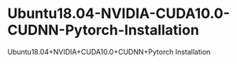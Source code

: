 # Ubuntu18.04-NVIDIA-CUDA10.0-CUDNN-Pytorch-Installation
Ubuntu18.04+NVIDIA+CUDA10.0+CUDNN+Pytorch Installation
